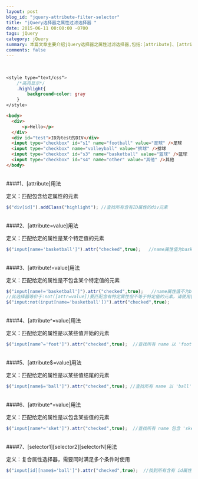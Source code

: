 ```yaml
---
layout: post
blog_id: "jquery-attribute-filter-selector"
title: "jQuery选择器之属性过滤选择器 "
date: 2015-06-11 00:00:00 -0700
tags: jQuery
category: jQuery
summary: 本篇文章主要介绍jQuery选择器之属性过滤选择器,包括:[attribute]、[attribute=value]、[attribute!=value]、[attribute^=value]...
comments: false
---
```

</br>

```css
<style type="text/css">  
	/*高亮显示*/  
	.highlight{     
		background-color: gray  
	}  
</style>  
```

```html
<body>  
  <div>  
	  <p>Hello</p>  
  </div>  
  <div id="test">ID为test的DIV</div>  
  <input type="checkbox" id="s1" name="football" value="足球" />足球  
  <input type="checkbox" name="volleyball" value="排球" />排球  
  <input type="checkbox" id="s3" name="basketball" value="篮球" />篮球  
  <input type="checkbox" id="s4" name="other" value="其他" />其他  
</body>  
```

</br>
####1、[attribute]用法

定义：匹配包含给定属性的元素

```js
$("div[id]").addClass("highlight"); //查找所有含有ID属性的div元素
```

</br>
####2、[attribute=value]用法

定义：匹配给定的属性是某个特定值的元素

```js
$("input[name='basketball']").attr("checked",true);   //name属性值为basketball的input元素选中
```

</br>
####3、[attribute!=value]用法

定义：匹配给定的属性是不包含某个特定值的元素

```js
$("input[name!='basketball']").attr("checked",true);   //name属性值不为basketball的input元素选中   
//此选择器等价于:not([attr=value])要匹配含有特定属性但不等于特定值的元素，请使用[attr]:not([attr=value])  
$("input:not(input[name='basketball'])").attr("checked",true); 
```

</br>
####4、[attribute^=value]用法

定义：匹配给定的属性是以某些值开始的元素

```js
$("input[name^='foot']").attr("checked",true);  //查找所有 name 以 'foot' 开始的 input 元素
```

</br>
####5、[attribute$=value]用法

定义：匹配给定的属性是以某些值结尾的元素

```js
$("input[name$='ball']").attr("checked",true); //查找所有 name 以 'ball' 结尾的 input 元素  
```

</br>
####6、[attribute*=value]用法

定义：匹配给定的属性是以包含某些值的元素

```js
$("input[name*='sket']").attr("checked",true);  //查找所有 name 包含 'sket' 的 input 元素 
```

</br>
####7、[selector1][selector2][selectorN]用法

定义：复合属性选择器，需要同时满足多个条件时使用

```js
$("input[id][name$='ball']").attr("checked",true);  //找到所有含有 id属性，并且它的 name属性是以 ball结尾的  
```	

</br>